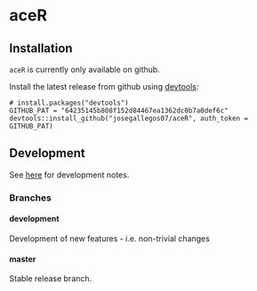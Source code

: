 # aceR

## Installation

`aceR` is currently only available on github.

Install the latest release from github using [devtools](https://github.com/hadley/devtools):

```
# install.packages("devtools")
GITHUB_PAT = "64235145b808f152d84467ea1362dc0b7a0def6c"
devtools::install_github("josegallegos07/aceR", auth_token = GITHUB_PAT)
```

## Development

See [here](inst/docs/dev.md) for development notes.

### Branches

#### development 

Development of new features - i.e. non-trivial changes

#### master

Stable release branch.